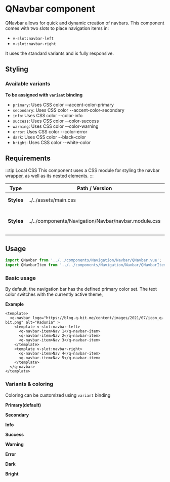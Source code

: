 <script setup>
import QNavbar from '../../components/Navigation/Navbar/QNavbar.vue';
import QNavbarItem from '../../components/Navigation/Navbar/QNavbarItem.vue';
</script>

<style>
@import '../../.vitepress/theme/main.css'
</style>

# QNavbar component

QNavbar allows for quick and dynamic creation of navbars. This component comes with two slots to place navigation items in:

- `v-slot:navbar-left`
- `v-slot:navbar-right`

It uses the standard variants and is fully responsive.

## Styling

### Available variants

**To be assigned with `variant` binding**

- `primary`: Uses CSS color --accent-color-primary
- `secondary`: Uses CSS color --accent-color-secondary
- `info`: Uses CSS color --color-info
- `success`: Uses CSS color --color-success
- `warning`: Uses CSS color --color-warning
- `error`: Uses CSS color --color-error
- `dark`: Uses CSS color --black-color
- `bright`: Uses CSS color --white-color

## Requirements

:::tip Local CSS
This component uses a CSS module for styling the navbar wrapper, as well as its nested elements.
:::

| Type       | Path / Version                                       | Purpose                     | Optional |
| ---------- | ---------------------------------------------------- | --------------------------- | -------- |
| **Styles** | ../../assets/main.css                                | CSS Variables               | No       |
| **Styles** | ../../components/Navigation/Navbar/navbar.module.css | Navbar & Navbar item styles | No       |

## Usage
```js
import QNavbar from '../../components/Navigation/Navbar/QNavbar.vue';
import QNavbarItem from '../../components/Navigation/Navbar/QNavbarItem.vue';
```

### Basic usage

By default, the navigation bar has the defined primary color set. The text color switches with the currently active theme,

<q-navbar logo="https://blog.q-bit.me/content/images/2021/07/icon_q-bit.png" alt="Radunia" >
  <template v-slot:navbar-left>
    <q-navbar-item>Nav 1</q-navbar-item>
    <q-navbar-item>Nav 2</q-navbar-item>
    <q-navbar-item>Nav 3</q-navbar-item>
  </template>
  <template v-slot:navbar-right>
    <q-navbar-item>Nav 4</q-navbar-item>
    <q-navbar-item>Nav 5</q-navbar-item>
  </template>
</q-navbar>

**Example**

```vue
<template>
  <q-navbar logo="https://blog.q-bit.me/content/images/2021/07/icon_q-bit.png" alt="Radunia" >
    <template v-slot:navbar-left>
      <q-navbar-item>Nav 1</q-navbar-item>
      <q-navbar-item>Nav 2</q-navbar-item>
      <q-navbar-item>Nav 3</q-navbar-item>
    </template>
    <template v-slot:navbar-right>
      <q-navbar-item>Nav 4</q-navbar-item>
      <q-navbar-item>Nav 5</q-navbar-item>
    </template>
  </q-navbar>
</template>
```

### Variants & coloring


Coloring can be customized using `variant` binding

**Primary(default)**

<q-navbar variant="primary" logo="https://blog.q-bit.me/content/images/2021/07/icon_q-bit.png" alt="Radunia" >
  <template v-slot:navbar-right>
    <q-navbar-item>Nav 1</q-navbar-item>
    <q-navbar-item>Nav 2</q-navbar-item>
  </template>
</q-navbar>

**Secondary**

<q-navbar variant="secondary" logo="https://blog.q-bit.me/content/images/2021/07/icon_q-bit.png" alt="Radunia" >
  <template v-slot:navbar-right>
    <q-navbar-item>Nav 1</q-navbar-item>
    <q-navbar-item>Nav 2</q-navbar-item>
  </template>
</q-navbar>

**Info**

<q-navbar variant="info" logo="https://blog.q-bit.me/content/images/2021/07/icon_q-bit.png" alt="Radunia" >
  <template v-slot:navbar-right>
    <q-navbar-item>Nav 1</q-navbar-item>
    <q-navbar-item>Nav 2</q-navbar-item>
  </template>
</q-navbar>

**Success**

<q-navbar variant="success" logo="https://blog.q-bit.me/content/images/2021/07/icon_q-bit.png" alt="Radunia" >
  <template v-slot:navbar-right>
    <q-navbar-item>Nav 1</q-navbar-item>
    <q-navbar-item>Nav 2</q-navbar-item>
  </template>
</q-navbar>

**Warning**

<q-navbar variant="warning" logo="https://blog.q-bit.me/content/images/2021/07/icon_q-bit.png" alt="Radunia" >
  <template v-slot:navbar-right>
    <q-navbar-item>Nav 1</q-navbar-item>
    <q-navbar-item>Nav 2</q-navbar-item>
  </template>
</q-navbar>

**Error**

<q-navbar variant="error" logo="https://blog.q-bit.me/content/images/2021/07/icon_q-bit.png" alt="Radunia" >
  <template v-slot:navbar-right>
    <q-navbar-item>Nav 1</q-navbar-item>
    <q-navbar-item>Nav 2</q-navbar-item>
  </template>
</q-navbar>

**Dark**

<q-navbar variant="dark" logo="https://blog.q-bit.me/content/images/2021/07/icon_q-bit.png" alt="Radunia" >
  <template v-slot:navbar-right>
    <q-navbar-item>Nav 1</q-navbar-item>
    <q-navbar-item>Nav 2</q-navbar-item>
  </template>
</q-navbar>

**Bright**

<q-navbar variant="bright" logo="https://blog.q-bit.me/content/images/2021/07/icon_q-bit.png" alt="Radunia" >
  <template v-slot:navbar-right>
    <q-navbar-item>Nav 1</q-navbar-item>
    <q-navbar-item>Nav 2</q-navbar-item>
  </template>
</q-navbar>